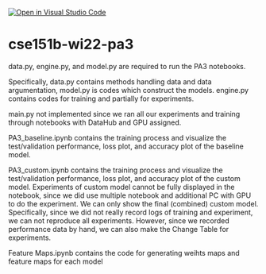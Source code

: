 [![Open in Visual Studio Code](https://classroom.github.com/assets/open-in-vscode-f059dc9a6f8d3a56e377f745f24479a46679e63a5d9fe6f495e02850cd0d8118.svg)](https://classroom.github.com/online_ide?assignment_repo_id=7000848&assignment_repo_type=AssignmentRepo)
# cse151b-wi22-pa3

data.py, engine.py, and model.py are required to run the PA3 notebooks.

Specifically, data.py contains methods handling data and data argumentation, model.py is codes which construct the models. engine.py contains codes for training and partially for experiments.

main.py not implemented since we ran all our experiments and training through notebooks with DataHub and GPU assigned.

PA3_baseline.ipynb contains the training process and visualize the test/validation performance, loss plot, and accuracy plot of the baseline model.

PA3_custom.ipynb contains the training process and visualize the test/validation performance, loss plot, and accuracy plot of the custom model. Experiments of custom model cannot be fully displayed in the notebook, since we did use multiple notebook and additional PC with GPU to do the experiment. We can only show the final (combined) custom model. Specifically, since we did not really record logs of training and experiment, we can not reproduce all experiments. However, since we recorded performance data by hand, we can also make the Change Table for experiments.


Feature Maps.ipynb contains the code for generating weihts maps and feature maps for each model
